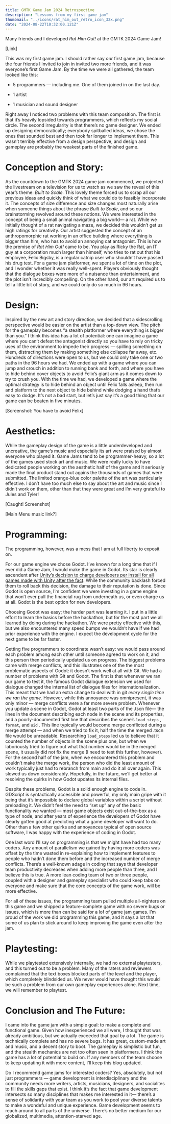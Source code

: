 ```yaml
---
title: GMTK Game Jam 2024 Retrospective
description: "Lessons from my first game jam"
thumbnail: "../icons/rat_him_out_retro_icon_32x.png"
date: "2024-08-22T10:32:00.121Z"
---
```


Many friends and I developed *Rat Him Out!* at the GMTK 2024 Game Jam!

[Link]

This was my first game jam. I should rather say *our* first game jam, because the four friends I invited to join in invited two more friends, and it was everyone’s first Game Jam. By the time we were all gathered, the team looked like this:

* 5 programmers — including me. One of them joined in on the last day.

* 1 artist

* 1 musician and sound designer

Right away I noticed two problems with this team composition. The first is that it’s heavily lopsided towards programmers, which reflects my social circle. The second irregularity is that there’s no game designer. We ended up designing democratically; everybody spitballed ideas, we chose the ones that sounded best and then took far longer to implement them. This wasn’t terribly effective from a design perspective, and design and gameplay are probably the weakest parts of the finished game.

# Conception and Story:

As the countdown to the GMTK 2024 game jam commenced, we projected the livestream on a television for us to watch as we saw the reveal of this year’s theme: *Built to Scale.* This lovely theme forced us to scrap all our previous ideas and quickly think of what we could do to feasibly incorporate it. The concepts of size difference and size changes most naturally arise when someone things about the phrase *Built to Scale*, and so our brainstorming revolved around these notions. We were interested in the concept of being a small animal navigating a big world— a rat. While we initially thought of a rat navigating a maze, we decided this wouldn’t get us high ratings for creativity. Our artist suggested the concept of an anthropomorphic rat working in  an office building where everything is bigger than him, who has to avoid an annoying cat antagonist. This is how the premise of *Rat Him Out!* came to be. You play as Ricky the Rat, an IT guy at a corporation much larger than himself, who tries to rat out that his employee, Felix Bigsby, is a regular catnip user who shouldn’t have passed his drug test. For a game jam platformer, we spent a lot of time on the plot, and I wonder whether it was really well-spent. Players obviously thought that the dialogue boxes were more of a nuisance than entertainment, and the plot isn’t incredibly compelling. On the other hand, our art required us to tell a little bit of story, and we could only do so much in 96 hours.

# Design:

Inspired by the new art and story direction, we decided that a sidescrolling perspective would be easier on the artist than a top-down view. The pitch for the gameplay becomes “a stealth platformer where everything is bigger than you.” I think this idea has a lot of potential: one can imagine a game where you can’t defeat the antagonist directly so you have to rely on tricky uses of the environment to impede their progress — spilling something on them, distracting them by making something else collapse far away, etc. Hundreds of directions were open to us, but we could only take one or two paths in the 96 hours we had. We ended up with a game where you can jump and crouch in addition to running bank and forth, and where you have to hide behind cover objects to avoid Felix’s giant arm as it comes down to try to crush you. With the time we had, we developed a game where the optimal strategy is to hide behind an object until Felix falls asleep, then run and platform to the next object to hide behind while dodging a hand that’s easy to dodge. It’s not a bad start, but let’s just say it’s a good thing that our game can be beaten in five minutes. 

[Screenshot: You have to avoid Felix]

# Aesthetics:

While the gameplay design of the game is a little underdeveloped and uncreative, the game’s music and especially its art were praised by almost everyone who played it. Game Jams tend to be programmer-heavy, so a lot of the games used stock art and music. We were really lucky to have dedicated people working on the aesthetic half of the game and it seriously made the final product stand out agains the thousands of games that were submitted. The limited orange-blue color palette of the art was particularly effective. I don’t have too much else to say about the art and music since I didn’t work on them, other than that they were great and I’m very grateful to Jules and Tyler!

[Caught! Screenshot]

[Main Menu music link?]

# Programming:

The programming, however, was a mess that I am at full liberty to exposit on. 

For our game engine we chose Godot. I’ve known for a long time that if I ever did a Game Jam, I would make the game in Godot. Its star is clearly ascendent after [Unity’s decision to charge developers per install for all games made with Unity after the fact](https://www.nytimes.com/2023/10/09/technology/unity-chief-resigns-after-pricing-backlash.html). While the community backlash forced them to roll back this decision, the damage to their reputation is done. Since Godot is open source, I’m confident we were investing in a game engine that won’t ever pull the financial rug from underneath us, or even charge us at all. Godot is the best option for new developers.

Choosing Godot was easy; the harder part was learning it. I put in a little effort to learn the basics before the hackathon, but for the most part we all learned by doing during the hackathon. We were pretty effective with this, but we also encountered many speed bumps we wouldn’t have if we had prior experience with the engine. I expect the development cycle for the next game to be far faster.

Getting five programmers to coordinate wasn’t easy: we would pass around each problem among each other until someone agreed to work on it, and this person then periodically updated us on progress. The biggest problems came with merge conflicts, and this illustrates one of the the most problematic aspects of Godot: it doesn’t work well at all with Git. We had a number of problems with Git and Godot. The first is that whenever we ran our game to test it, the famous Godot dialogue extension we used for dialogue changed the internal list of dialogue files for internationalization. This meant that we had an extra change to deal with in git *every single time we ran the game.* However, while this annoyance was omnipresent, it was only minor — merge conflicts were a far more severe problem. Whenever you update a scene in Godot, Godot at least two parts of the .tscn file— the lines in the document describing each node in the scene and its properties, and a poorly-documented first line that describes the scene’s `load_steps` , `format`, and `uid` . This line typically would become merge conflicted during a merge attempt — and when we tried to fix it, half the time the merged .tscn file would be unreadable. Researching `load_steps` led us to believe that it counted the number of objects in the scene plus one, but when we laboriously tried to figure out what that number would be in the merged scene, it usually did not fix the merge (I need to test this further, however).  For the second half of the jam, when we encountered this problem and couldn’t make the merge work, the person who did the least amount of work typically just had to rebranch from main and do it all over again. This slowed us down considerably. Hopefully, in the future, we’ll get better at resolving the quirks in how Godot updates its internal files.

Despite these problems, Godot is a solid enough engine to code in. GDScript is syntactically accessible and powerful, my only main gripe with it being that it’s impossible to declare global variables within a script without preloading it. We didn’t feel the need to “set up” any of the basic functionality we wanted — most game objects exist out-of-the-box as a type of node, and after years of experience the developers of Godot have clearly gotten good at predicting what a game developer will want to do. Other than a few other quirks and annoyances typical of open source software, I was happy with the experience of coding in Godot.

One last word I’ll say on  programming is that we might have had too many coders. Any amount of parallelism we gained by having more coders was offset by the time wasted in re-explaining how to implement features to people who hadn’t done them before and the increased number of merge conflicts. There’s a well-known adage in coding that says that developer team productivity decreases when adding more people than three, and I believe this is true. A more lean coding team of two or three people, coupled with a designer and gameplay specialist who could keep tabs on everyone and make sure that the core concepts of the game work, will be more effective.

For all of these issues, the programming team pulled multiple all-nighters on this game and we shipped a feature-complete game with no severe bugs or issues, which is more than can be said for a lof of game jam games. I’m proud of the work we did programming this game, and it says a lot that some of us plan to stick around to keep improving the game even after the jam.

# Playtesting:

While we playtested extensively internally, we had no external playtesters, and this turned out to be a problem. Many of the raters and reviewers complained that the text boxes blocked parts of the level and the player, which completely blindsided us. We never would have thought this would be such a problem from our own gameplay experiences alone. Next time, we will remember to playtest.

# Conclusion and The Future:

I came into the game jam with a simple goal: to make a complete and functional game. Given how inexperienced we all were, I thought that was already ambitious, but we actually exceeded that goal by a lot. The game is technically complete and has no severe bugs. It has great, custom-made art and music, and a decent story to boot. The gameplay is simplistic but fun, and the stealth mechanics are not too often seen in platformers. I think the game has a lot of potential to build on. If any members of the team choose to keep updating it with more content, I’ll keep this blog updated.

Do I recommend game jams for interested coders? Yes, absolutely, but not just programmers — game development is interdisciplinary and the community needs more writers, artists, musicians, designers, and socialites to fill the skills gaps that exist. I think it’s the fact that game development intersects so many disciplines that makes me interested in it— there’s a sense of solidarity with your team as you work to pool your diverse talents to make a wondeful and unique experience. Game development seems to reach around to all parts of the universe. There’s no better medium for our globalized, multimedia, attention-starved age.